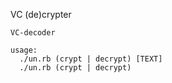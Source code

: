VC (de)crypter

    VC-decoder
    
    usage:
      ./un.rb (crypt | decrypt) [TEXT]
      ./un.rb (crypt | decrypt)
